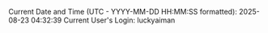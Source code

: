 Current Date and Time (UTC - YYYY-MM-DD HH:MM:SS formatted): 2025-08-23 04:32:39
Current User's Login: luckyaiman
